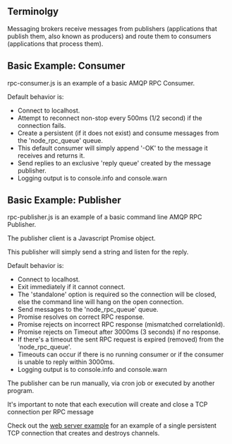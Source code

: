 ## Terminolgy

Messaging brokers receive messages from publishers (applications that publish them, also known as producers)
and route them to consumers (applications that process them).

## Basic Example: Consumer

rpc-consumer.js is an example of a basic AMQP RPC Consumer.

Default behavior is:

- Connect to localhost.
- Attempt to reconnect non-stop every 500ms (1/2 second) if the connection fails.
- Create a persistent (if it does not exist) and consume messages from the 'node_rpc_queue' queue.
- This default consumer will simply append '-OK' to the message it receives and returns it.
- Send replies to an exclusive 'reply queue' created by the message publisher.
- Logging output is to console.info and console.warn

## Basic Example: Publisher

rpc-publisher.js is an example of a basic command line AMQP RPC Publisher.

The publisher client is a Javascript Promise object.

This publisher will simply send a string and listen for the reply.

Default behavior is:

- Connect to localhost.
- Exit immediately if it cannot connect.
- The 'standalone' option is required so the connection will be closed, else the command line will hang on the open connection.
- Send messages to the 'node_rpc_queue' queue.
- Promise resolves on correct RPC response.
- Promise rejects on incorrect RPC response (mismatched correlationId).
- Promise rejects on Timeout after 3000ms (3 seconds) if no response.
- If there's a timeout the sent RPC request is expired (removed) from the 'node_rpc_queue'.
- Timeouts can occur if there is no running consumer or if the consumer is unable to reply within 3000ms.
- Logging output is to console.info and console.warn

The publisher can be run manually, via cron job or executed by another program.

It's important to note that each execution will create and close a TCP connection per RPC message

Check out the [web server example](koajs) for an example of a single persistent TCP connection that creates and destroys channels.

